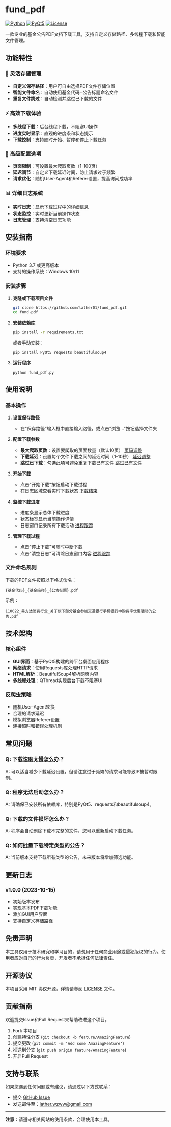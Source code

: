 # fund_pdf

[![Python](https://img.shields.io/badge/Python-3.7%2B-blue)](https://www.python.org/)
[![PyQt5](https://img.shields.io/badge/GUI-PyQt5-green)](https://pypi.org/project/PyQt5/)
[![License](https://img.shields.io/badge/License-MIT-yellow)](LICENSE)

一款专业的基金公告PDF文档下载工具，支持自定义存储路径、多线程下载和智能文件管理。

## 功能特性

### 📁 灵活存储管理
- **自定义保存路径**：用户可自由选择PDF文件存储位置
- **智能文件命名**：自动使用基金代码+公告标题命名文件
- **重复文件跳过**：自动检测并跳过已下载的文件

### ⚡ 高效下载体验
- **多线程下载**：后台线程下载，不阻塞UI操作
- **进度实时显示**：直观的进度条和状态提示
- **下载控制**：支持随时开始、暂停和停止下载任务


### 🔧 高级配置选项
- **页面限制**：可设置最大爬取页数（1-100页）
- **延迟调节**：自定义下载延迟时间，防止请求过于频繁
- **请求优化**：随机User-Agent和Referer设置，提高访问成功率

### 📊 详细日志系统
- **实时日志**：显示下载过程中的详细信息
- **状态监控**：实时更新当前操作状态
- **日志管理**：支持清空日志功能

## 安装指南

### 环境要求
- Python 3.7 或更高版本
- 支持的操作系统：Windows 10/11

### 安装步骤

1. **克隆或下载项目文件**
   ```bash
   git clone https://github.com/lather01/fund_pdf.git
   cd fund-pdf
   ```

2. **安装依赖库**
   ```bash
   pip install -r requirements.txt
   ```
   
   或者手动安装：
   ```bash
   pip install PyQt5 requests beautifulsoup4
   ```

3. **运行程序**
   ```bash
   python fund_pdf.py
   ```

## 使用说明

### 基本操作

1. **设置保存路径**
   - 在"保存路径"输入框中直接输入路径，或点击"浏览..."按钮选择文件夹

2. **配置下载参数**
   - **最大爬取页数**：设置要爬取的页面数量（默认10页）
    [页码调整](.\pics\ws_pages.png)
   - **下载延迟**：设置每个文件下载之间的延迟时间（1-10秒）
    [延迟调整](.\pics\ws_delay.png)
   - **跳过已下载**：勾选此项可避免重复下载已有文件
    [跳过已有文件](.\pics\ws_alreadydown.png)

3. **开始下载**
   - 点击"开始下载"按钮启动下载过程
   - 在日志区域查看实时下载状态
    [下载结束](.\pics\ws_finish.png)

4. **监控下载进度**
   - 进度条显示总体下载进度
   - 状态标签显示当前操作详情
   - 日志窗口记录所有下载活动
    [进程跟踪](.\pics\ws_process.png)

5. **管理下载过程**
   - 点击"停止下载"可随时中断下载
   - 点击"清空日志"可清除日志窗口内容
    [进程跟踪](.\pics\ws_stop.png)

### 文件命名规则

下载的PDF文件按照以下格式命名：
```
{基金代码}_{基金简称}_{公告标题}.pdf
```

示例：
```
110022_易方达消费行业_关于旗下部分基金参加交通银行手机银行申购费率优惠活动的公告.pdf
```

## 技术架构

### 核心组件
- **GUI界面**：基于PyQt5构建的跨平台桌面应用程序
- **网络请求**：使用Requests库处理HTTP请求
- **HTML解析**：BeautifulSoup4解析网页内容
- **多线程处理**：QThread实现后台下载不阻塞UI

### 反爬虫策略
- 随机User-Agent轮换
- 合理的请求延迟
- 模拟浏览器Referer设置
- 连接超时和错误处理机制

## 常见问题

### Q: 下载速度太慢怎么办？
A: 可以适当减少下载延迟设置，但请注意过于频繁的请求可能导致IP被暂时限制。

### Q: 程序无法启动怎么办？
A: 请确保已安装所有依赖库，特别是PyQt5、requests和beautifulsoup4。

### Q: 下载的文件损坏怎么办？
A: 程序会自动删除下载不完整的文件，您可以重新启动下载任务。

### Q: 如何批量下载特定类型的公告？
A: 当前版本支持下载所有类型的公告，未来版本将增加筛选功能。

## 更新日志

### v1.0.0 (2023-10-15)
- 初始版本发布
- 实现基本PDF下载功能
- 添加GUI用户界面
- 支持自定义存储路径

## 免责声明

本工具仅用于技术研究和学习目的，请勿用于任何商业用途或侵犯版权的行为。使用者应对自己的行为负责，开发者不承担任何法律责任。

## 开源协议

本项目采用 MIT 协议开源，详情请参阅 [LICENSE](LICENSE) 文件。

## 贡献指南

欢迎提交Issue和Pull Request来帮助改进这个项目。

1. Fork 本项目
2. 创建特性分支 (`git checkout -b feature/AmazingFeature`)
3. 提交更改 (`git commit -m 'Add some AmazingFeature'`)
4. 推送到分支 (`git push origin feature/AmazingFeature`)
5. 开启Pull Request

## 支持与联系

如果您遇到任何问题或有建议，请通过以下方式联系：

- 提交 [GitHub Issue](https://github.com/lather01/fund_pdf/issues)
- 发送邮件至：lather.wzww@gmail.com

---

**注意**：请遵守相关网站的使用条款，合理使用本工具。
